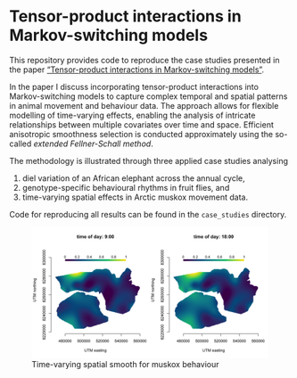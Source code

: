 
<!-- README.md is generated from README.Rmd. Please edit that file -->

# Tensor-product interactions in Markov-switching models

This repository provides code to reproduce the case studies presented in
the paper [“Tensor-product interactions in Markov-switching
models”](https://arxiv.org/abs/2507.01555).

In the paper I discuss incorporating tensor-product interactions into
Markov-switching models to capture complex temporal and spatial patterns
in animal movement and behaviour data. The approach allows for flexible
modelling of time-varying effects, enabling the analysis of intricate
relationships between multiple covariates over time and space. Efficient
anisotropic smoothness selection is conducted approximately using the
so-called *extended Fellner-Schall method*.

The methodology is illustrated through three applied case studies
analysing

1)  diel variation of an African elephant across the annual cycle,
2)  genotype-specific behavioural rhythms in fruit flies, and
3)  time-varying spatial effects in Arctic muskox movement data.

Code for reproducing all results can be found in the `case_studies`
directory.

<figure>
<img src="./case_studies/figs/muskox_spacetime.png"
alt="Time-varying spatial smooth for muskox behaviour" />
<figcaption aria-hidden="true">Time-varying spatial smooth for muskox
behaviour</figcaption>
</figure>
